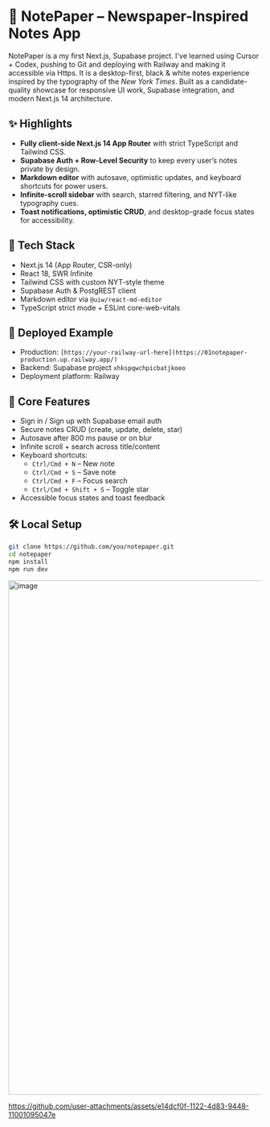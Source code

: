# 📰 NotePaper – Newspaper-Inspired Notes App

NotePaper is a my first Next.js, Supabase project. I've learned using Cursor + Codex, pushing to Git and deploying with Railway and making it accessible via Https.
It is a desktop-first, black & white notes experience inspired by the typography of the *New York Times*. Built as a candidate-quality showcase for responsive UI work, Supabase integration, and modern Next.js 14 architecture.

## ✨ Highlights

- **Fully client-side Next.js 14 App Router** with strict TypeScript and Tailwind CSS.
- **Supabase Auth + Row-Level Security** to keep every user’s notes private by design.
- **Markdown editor** with autosave, optimistic updates, and keyboard shortcuts for power users.
- **Infinite-scroll sidebar** with search, starred filtering, and NYT-like typography cues.
- **Toast notifications, optimistic CRUD**, and desktop-grade focus states for accessibility.

## 🧩 Tech Stack

- Next.js 14 (App Router, CSR-only)
- React 18, SWR Infinite
- Tailwind CSS with custom NYT-style theme
- Supabase Auth & PostgREST client
- Markdown editor via `@uiw/react-md-editor`
- TypeScript strict mode + ESLint core-web-vitals

## 🚀 Deployed Example

- Production: `[https://your-railway-url-here](https://01notepaper-production.up.railway.app/)`
- Backend: Supabase project `xhkspqwchpicbatjkoeo`
- Deployment platform: Railway

## 🧪 Core Features

- Sign in / Sign up with Supabase email auth
- Secure notes CRUD (create, update, delete, star)
- Autosave after 800 ms pause or on blur
- Infinite scroll + search across title/content
- Keyboard shortcuts:
  - `Ctrl/Cmd + N` – New note
  - `Ctrl/Cmd + S` – Save note
  - `Ctrl/Cmd + F` – Focus search
  - `Ctrl/Cmd + Shift + S` – Toggle star
- Accessible focus states and toast feedback

## 🛠 Local Setup

```bash
git clone https://github.com/you/notepaper.git
cd notepaper
npm install
npm run dev
```
<img width="1908" height="1023" alt="image" src="https://github.com/user-attachments/assets/ce0fa5fd-8d5e-4b71-b56e-8f2cc838fd95" />


https://github.com/user-attachments/assets/e14dcf0f-1122-4d83-9448-11001095047e




